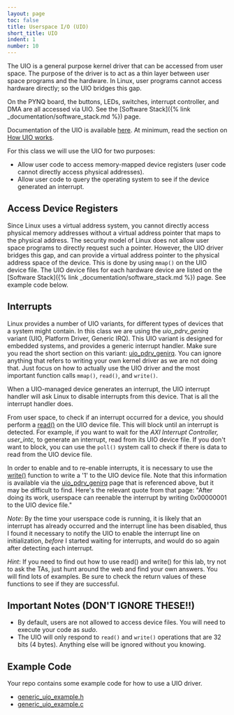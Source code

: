 ```yaml
---
layout: page
toc: false
title: Userspace I/O (UIO)
short_title: UIO
indent: 1
number: 10
---
```



The UIO is a general purpose kernel driver that can be accessed from user space.  The purpose of the driver is to act as a thin layer between user space programs and the hardware.  In Linux, user programs cannot access hardware directly; so the UIO bridges this gap.

On the PYNQ board, the buttons, LEDs, switches, interrupt controller, and DMA are all accessed via UIO.  See the [Software Stack]({% link _documentation/software_stack.md %}) page.

Documentation of the UIO is available [here](https://www.kernel.org/doc/html/latest/driver-api/uio-howto.html).  At minimum, read the section on [How UIO works](https://www.kernel.org/doc/html/latest/driver-api/uio-howto.html#how-uio-works).


For this class we will use the UIO for two purposes:
  - Allow user code to access memory-mapped device registers (user code cannot directly access physical addresses).
  - Allow user code to query the operating system to see if the device generated an interrupt.


## Access Device Registers 
Since Linux uses a virtual address system, you cannot directly access physical memory addresses without a virtual address pointer that maps to the physical address.  The security model of Linux does not allow user space programs to directly request such a pointer.  However, the UIO driver bridges this gap, and can provide a virtual address pointer to the physical address space of the device.
This is done by using `mmap()` on the UIO device file.  The UIO device files for each hardware device are listed on the [Software Stack]({% link _documentation/software_stack.md %}) page. See example code below.

## Interrupts 

Linux provides a number of UIO variants, for different types of devices that a system might contain.  In this class we are using the *uio_pdrv_genirq* variant (UIO, Platform Driver, Generic IRQ).  This UIO variant is designed for embedded systems, and provides a generic interrupt handler.  Make sure you read the short section on this variant: [uio_pdrv_genirq](https://www.kernel.org/doc/html/latest/driver-api/uio-howto.html#using-uio-pdrv-genirq-for-platform-devices). You can ignore anything that refers to writing your own kernel driver as we are not doing that. Just focus on how to actually use the UIO driver and the most important function calls `mmap()`, `read()`, and `write()`.

When a UIO-managed device generates an interrupt, the UIO interrupt handler will ask Linux to disable interrupts from this device.  That is all the interrupt handler does.  

From user space, to check if an interrupt occurred for a device, you should perform a [read()](https://linux.die.net/man/2/read) on the UIO device file.  This will block until an interrupt is detected.  For example, if you want to wait for the *AXI Interrupt Controller, user_intc,* to generate an interrupt, read from its UIO device file.  If you don't want to block, you can use the `poll()` system call to check if there is data to read from the UIO device file.  

In order to enable and to re-enable interrupts, it is necessary to use the [write()](https://linux.die.net/man/2/write) function to write a '1' to the UIO device file. Note that this information is available via the [uio_pdrv_genirq](https://www.kernel.org/doc/html/latest/driver-api/uio-howto.html#using-uio-pdrv-genirq-for-platform-devices) page that is referenced above, but it may be difficult to find. Here's the relevant quote from that page: "After doing its work, userspace can reenable the interrupt by writing 0x00000001 to the UIO device file."

*Note*:  By the time your userspace code is running, it is likely that an interrupt has already occurred and the interrupt line has been disabled, thus I found it necessary to notify the UIO to enable the interrupt line on initialization, *before* I started waiting for interrupts, and would do so again after detecting each interrupt.

*Hint*: If you need to find out how to use read() and write() for this lab, try not to ask the TAs, just hunt around the web and find your own answers. You will find lots of examples.  Be sure to check the return values of these functions to see if they are successful.

## Important Notes (DON'T IGNORE THESE!!) 
  - By default, users are not allowed to access device files.  You will need to execute your code as *sudo*.
  - The UIO will only respond to `read()` and `write()` operations that are 32 bits (4 bytes).  Anything else will be ignored without you knowing.

## Example Code 

Your repo contains some example code for how to use a UIO driver.  
  * [generic_uio_example.h](https://github.com/byu-cpe/ecen427_student/blob/master/userspace/drivers/uio_example/generic_uio_example.h)
  * [generic_uio_example.c](https://github.com/byu-cpe/ecen427_student/blob/master/userspace/drivers/uio_example/generic_uio_example.c)